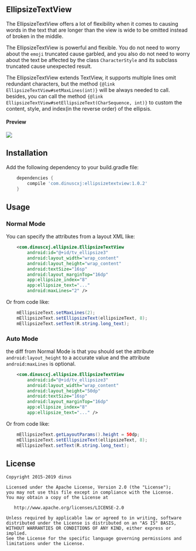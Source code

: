 ## EllipsizeTextView

The EllipsizeTextView offers a lot of flexibility when it comes to causing 
words in the text that are longer than the view is wide to be omitted 
instead of broken in the middle. 

The EllipsizeTextView is powerful and flexible. You do not need to worry 
about the `emoji` truncated cause garbled, and you also do not need to worry 
about the text be affected by the class `CharacterStyle` and its subclass
truncated cause unexpected result. 

The EllipsizeTextView extends TextView, it supports multiple lines omit
redundant characters, but the method `{@link EllipsizeTextView#setMaxLines(int)}` 
will be always needed to call. besides, you can call the method
`{@link EllipsizeTextView#setEllipsizeText(CharSequence, int)}` to custom 
the content, style, and index(in the reverse order) of the ellipsis.
#### Preview
![](https://raw.githubusercontent.com/dinuscxj/EllipsizeTextView/master/Preview/EllipsizeTextView.gif?width=300)

## Installation

Add the following dependency to your build.gradle file:
```gradle
    dependencies {
        compile 'com.dinuscxj:ellipsizetextview:1.0.2'
    }
```

## Usage

### Normal Mode 
You can specify the attributes from a layout XML like:
```xml
    <com.dinuscxj.ellipsize.EllipsizeTextView
        android:id="@+id/tv_ellipsize3"
        android:layout_width="wrap_content"
        android:layout_height="wrap_content"
        android:textSize="16sp"
        android:layout_marginTop="16dp"
        app:ellipsize_index="8"
        app:ellipsize_text="..."
        android:maxLines="2" />
```
Or from code like:

```java
    mEllipsizeText.setMaxLines(2);
    mEllipsizeText.setEllipsizeText(ellipsizeText, 8);
    mEllipsizeText.setText(R.string.long_text);
```

### Auto Mode
the diff from Normal Mode is that you should set the attribute `android:layout_height` 
to a accurate value and the attribute `android:maxLines` is optional.
   
```xml
    <com.dinuscxj.ellipsize.EllipsizeTextView
        android:id="@+id/tv_ellipsize3"
        android:layout_width="wrap_content"
        android:layout_height="50dp"
        android:textSize="16sp"
        android:layout_marginTop="16dp"
        app:ellipsize_index="8"
        app:ellipsize_text="..." />
```

Or from code like:

```java
    mEllipsizeText.getLayoutParams().height = 50dp;
    mEllipsizeText.setEllipsizeText(ellipsizeText, 8);
    mEllipsizeText.setText(R.string.long_text);
```
 
## License

    Copyright 2015-2019 dinus

    Licensed under the Apache License, Version 2.0 (the "License");
    you may not use this file except in compliance with the License.
    You may obtain a copy of the License at

       http://www.apache.org/licenses/LICENSE-2.0

    Unless required by applicable law or agreed to in writing, software
    distributed under the License is distributed on an "AS IS" BASIS,
    WITHOUT WARRANTIES OR CONDITIONS OF ANY KIND, either express or implied.
    See the License for the specific language governing permissions and
    limitations under the License.
